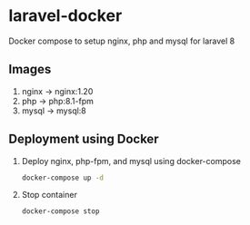 # laravel-docker
Docker compose to setup nginx, php and mysql for laravel 8

## Images
1. nginx → nginx:1.20
2. php → php:8.1-fpm
3. mysql → mysql:8

## Deployment using Docker
1. Deploy nginx, php-fpm, and mysql using docker-compose
    ```bash
    docker-compose up -d
    ```
2. Stop container
    ```bash
    docker-compose stop
    ```

